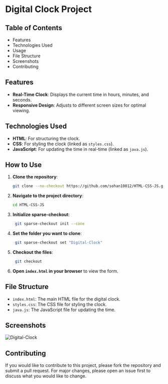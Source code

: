 # Digital Clock Project

## Table of Contents

- Features
- Technologies Used
- Usage
- File Structure
- Screenshots
- Contributing

## Features

- **Real-Time Clock**: Displays the current time in hours, minutes, and seconds.
- **Responsive Design**: Adjusts to different screen sizes for optimal viewing.

## Technologies Used

- **HTML**: For structuring the clock.
- **CSS**: For styling the clock (linked as `styles.css`).
- **JavaScript**: For updating the time in real-time (linked as `java.js`).

## How to Use

1. **Clone the repository**:
    ```bash
    git clone --no-checkout https://github.com/sohan10012/HTML-CSS-JS.git
    ```
2. **Navigate to the project directory**:
    ```bash
    cd HTML-CSS-JS
    ```
3. **Initialize sparse-checkout**:
   ```bash
    git sparse-checkout init --cone
    ```
4. **Set the folder you want to clone**:
   ```bash
    git sparse-checkout set "Digital-Clock"
    ```  
5. **Checkout the files**:
   ```bash
    git checkout
    ```    
6. **Open `index.html` in your browser** to view the form.

## File Structure

- `index.html`: The main HTML file for the digital clock.
- `styles.css`: The CSS file for styling the clock.
- `java.js`: The JavaScript file for updating the time.

## Screenshots

![Digital-Clock](image.png)

## Contributing

If you would like to contribute to this project, please fork the repository and submit a pull request. For major changes, please open an issue first to discuss what you would like to change.


